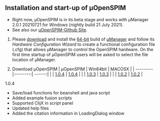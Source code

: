 ## Installation and start-up of µOpenSPIM
-   Right now, µOpenSPIM is in its beta stage and works with µManager 2.0.1 20210721 for Windows (nightly build 21 July 2021).
-   See also our [µOpenSPIM-Github Site](https://github.com/openspim/micro-OpenSPIM).
1.  Please [download](https://valelab4.ucsf.edu/~MM/builds/2.0/Mac/Micro-Manager-2.0.0.dmg) and install the [64-bit](https://valelab4.ucsf.edu/~MM/nightlyBuilds/2.0/Windows/MMSetup_64bit_2.0.1_20210721.exe) build of [µManager](https://micro-manager.org/) and follow its *Hardware Configuration Wizard* to create a functional configuration file (.cfg) that allows µManager to control the OpenSPIM hardware. On the first time startup of µOpenSPIM users will be asked to select the file location of µManager.

2. Download µOpenSPIM
| µOpenSPIM | Win64bit | MACOSX |
| --------- |:--------:| ------:|
|           | [1.0.4](https://github.com/openspim/micro-OpenSPIM/releases/download/v1.0.4/OpenSPIM_setup_1.0.4.exe)  | [1.0.4](https://github.com/openspim/micro-OpenSPIM/releases/download/v1.0.4/OpenSPIM-1.0.4.dmg)  |
|           | [1.0.3](https://github.com/openspim/micro-OpenSPIM/releases/download/v1.0.4/OpenSPIM_setup_1.0.3.exe)  | [1.0.3](https://github.com/openspim/micro-OpenSPIM/releases/download/v1.0.3/OpenSPIM-1.0.4.dmg)  |
|           | [1.0.2](https://github.com/openspim/micro-OpenSPIM/releases/download/v1.0.4/OpenSPIM_setup_1.0.2.exe)  | [1.0.2](https://github.com/openspim/micro-OpenSPIM/releases/download/v1.0.2/OpenSPIM-1.0.4.dmg)  |

1.0.4
-	Save/load functions for beanshell and java script
-	Added example fusion scripts
-	Supported ClijX in script panel
-	Updated help files
-	Added the citation information in LoadingDialog window